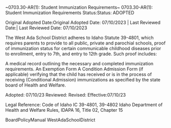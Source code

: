 ~0703.30-AR(1): Student Immunization Requirements~
 0703.30-AR(1): Student Immunization Requirements Status:Status: ADOPTED


Original Adopted Date:Original Adopted Date: 07/10/2023 | Last Reviewed Date:| Last Reviewed Date: 07/10/2023

The West Ada School District adheres to Idaho Statute 39-4801, which requires parents to provide to all public,
private and parochial schools, proof of immunization status for certain communicable childhood diseases prior to
enrollment, entry to 7th, and entry to 12th grade. Such proof includes:


A medical record outlining the necessary and completed immunization requirements.
An Exemption Form
A Condition Admission Form (if applicable) verifying that the child has received or is in the process of receiving
(Conditional Admission) immunizations as specified by the state board of Health and Welfare.

Adopted: 07/10/23
Reviewed:
Revised:
Effective:07/10/23

Legal Reference: Code of Idaho
IC 39-4801, 39-4802
Idaho Department of Health and Welfare Rules, IDAPA 16, Title 02, Chapter 15


BoardPolicyManual
WestAdaSchoolDistrict


